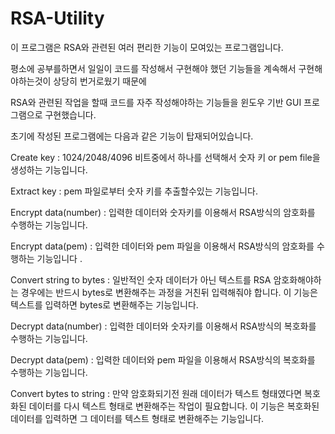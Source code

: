 # RSA-Utility

이 프로그램은 RSA와 관련된 여러 편리한 기능이 모여있는 프로그램입니다.

평소에 공부를하면서 일일이 코드를 작성해서 구현해야 했던 기능들을 계속해서 구현해야하는것이 상당히 번거로웠기 때문에

RSA와 관련된 작업을 할때 코드를 자주 작성해야하는 기능들을 윈도우 기반 GUI 프로그램으로 구현했습니다.

초기에 작성된 프로그램에는 다음과 같은 기능이 탑재되어있습니다.


Create key :
1024/2048/4096 비트중에서 하나를 선택해서 숫자 키 or pem file을 생성하는 기능입니다.


Extract key :
pem 파일로부터 숫자 키를 추출할수있는 기능입니다.


Encrypt data(number) :
입력한 데이터와 숫자키를 이용해서 RSA방식의 암호화를 수행하는 기능입니다.


Encrypt data(pem) :
입력한 데이터와 pem 파일을 이용해서 RSA방식의 암호화를 수행하는 기능입니다
.
  
Convert string to bytes :
일반적인 숫자 데이터가 아닌 텍스트를 RSA 암호화해야하는 경우에는 반드시 bytes로 변환해주는 과정을 거친뒤 입력해줘야 합니다.
이 기능은 텍스트를 입력하면 bytes로 변환해주는 기능입니다.


Decrypt data(number) :
입력한 데이터와 숫자키를 이용해서 RSA방식의 복호화를 수행하는 기능입니다.
  
  
Decrypt data(pem) :
입력한 데이터와 pem 파일을 이용해서 RSA방식의 복호화를 수행하는 기능입니다.
  
  
Convert bytes to string :
만약 암호화되기전 원래 데이터가 텍스트 형태였다면 복호화된 데이터를 다시 텍스트 형태로 변환해주는 작업이 필요합니다.
이 기능은 복호화된 데이터를 입력하면 그 데이터를 텍스트 형태로 변환해주는 기능입니다.
  
  
